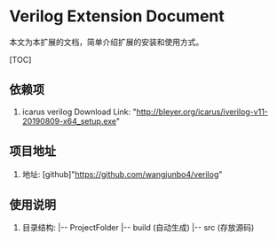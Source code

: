 # Verilog Extension Document

本文为本扩展的文档，简单介绍扩展的安装和使用方式。

[TOC]

## 依赖项

1. icarus verilog 
        Download Link: "http://bleyer.org/icarus/iverilog-v11-20190809-x64_setup.exe"

## 项目地址 

1. 地址: [github]"https://github.com/wangjunbo4/verilog"

## 使用说明

1. 目录结构: |-- ProjectFolder
                |-- build (自动生成)
                |-- src (存放源码)

